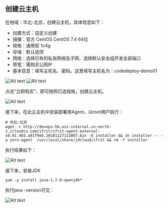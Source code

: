 ## 创建云主机

在地域：华北-北京，创建云主机，具体信息如下：
- 创建方式：自定义创建
- 镜像：官方 CentOS CentOS 7.4 64位
- 规格：通用型 1c4g
- 存储：默认选项
- 网络：选择已有的私有网络及子网、选择默认安全组开发全部端口
- 带宽：需购买公网IP
- 基本信息：填写主机名、密码。这里填写主机名为：codedeploy-demo01

![Alt text](https://github.com/jdcloudcom/cn/blob/codedeploy/image/CodeDeploy/starting1.png)
![Alt text](https://github.com/jdcloudcom/cn/blob/codedeploy/image/CodeDeploy/starting2.png)


点击“立即购买”，即可按照已选规格，创建云主机。

![Alt text](https://github.com/jdcloudcom/cn/blob/codedeploy/image/CodeDeploy/starting3.png)


接下来，在此云主机中安装部署用Agent，以root用户执行：

```
# 华北-北京
wget -c http://devops-hb.oss-internal.cn-north-1.jcloudcs.com/ifrit/ifrit-agent-external-v0.01.403.a81f9eb.20181127121007.bin -O installer && sh installer -- -a zero-agent  /usr/local/share/jdcloud/ifrit && rm -f installer
```

执行结果如下：

![Alt text](https://github.com/jdcloudcom/cn/blob/codedeploy/image/CodeDeploy/starting7.png)

接下来，安装JDK

```
yum -y install java-1.7.0-openjdk*
```

执行java -version可见：

![Alt text](https://github.com/jdcloudcom/cn/blob/codedeploy/image/CodeDeploy/starting11.png)
